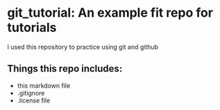 # git_tutorial: An example fit repo for tutorials

I used this repository to practice using git and github

## Things this repo includes:
- this markdown file
- .gitignore
- .license file
